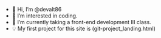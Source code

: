- 👋 Hi, I’m @devalt86
- 👀 I’m interested in coding.
- 🌱 I’m currently taking a front-end development III class.
- 💡 My first project for this site is (git-project_landing.html)

<!---
devalt86/devalt86 is a ✨ special ✨ repository because its `README.md` (this file) appears on your GitHub profile.
You can click the Preview link to take a look at your changes.
--->
